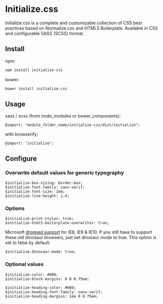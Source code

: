 # Initialize.css
Initialize.css is a complete and customizable collection of CSS best practices based on Normalize.css and HTML5 Boilerplate. Available in CSS and configurable SASS (SCSS) format.

## Install

npm:
```bash
npm install initialize-css
```

bower:
```bash
bower install initialize-css
```

## Usage

sass / scss (from node_modules or bower_components):
```
@import: "module_folder_name/initialize-css/dist/initialize";
```

with browserify:
```
@import: "initialize";
```

## Configure

### Overwrite default values for generic typography
```
$initialize-box-sizing: border-box;
$initialize-font-family: sans-serif;
$initialize-font-size: 1em;
$initialize-line-height: 1.4;
```

### Options

```
$initialize-print-styles: true;
$initialize-html5-boilerplate-overwrites: true;
```

Microsoft [dropped support](https://www.microsoft.com/en-us/WindowsForBusiness/End-of-IE-support) for IE8, IE9 & IE10. If you still have to support these old dinosaur browsers, just set dinosaur mode to true. This option is set to false by default.
```
$initialize-dinosaur-mode: true;
```

### Optional values
```
$initialize-color: #000;
$initialize-block-margins: 0 0 0.75em;
```

```
$initialize-heading-color: #000;
$initialize-heading-font-family: sans-serif;
$initialize-heading-margins: 1em 0 0.75em;
```
